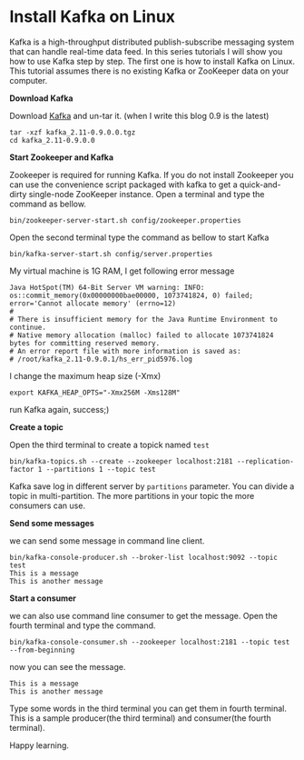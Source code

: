 # Install Kafka on Linux
Kafka is a high-throughput distributed publish-subscribe messaging system that
can handle real-time data feed. In this series tutorials I will show you how to
use Kafka step by step. The first one is how to install Kafka on Linux. This
tutorial assumes there is no existing Kafka or ZooKeeper data on your computer.

**Download Kafka**

Download [Kafka](http://kafka.apache.org/) and un-tar it. (when I write this blog
0.9 is the latest)
```
tar -xzf kafka_2.11-0.9.0.0.tgz
cd kafka_2.11-0.9.0.0
```
**Start Zookeeper and Kafka**

Zookeeper is required for running Kafka. If you do not install Zookeeper you can
use the convenience script packaged with kafka to get a quick-and-dirty single-node
ZooKeeper instance. Open a terminal and type the command as bellow.
```
bin/zookeeper-server-start.sh config/zookeeper.properties
```
Open the second terminal type the command as bellow to start Kafka
```
bin/kafka-server-start.sh config/server.properties
```
My virtual machine is 1G RAM, I get following error message
```
Java HotSpot(TM) 64-Bit Server VM warning: INFO: os::commit_memory(0x00000000bae00000, 1073741824, 0) failed; error='Cannot allocate memory' (errno=12)
#
# There is insufficient memory for the Java Runtime Environment to continue.
# Native memory allocation (malloc) failed to allocate 1073741824 bytes for committing reserved memory.
# An error report file with more information is saved as:
# /root/kafka_2.11-0.9.0.1/hs_err_pid5976.log
```
I change the maximum heap size (-Xmx)
```
export KAFKA_HEAP_OPTS="-Xmx256M -Xms128M"
```
run Kafka again, success;)

**Create a topic**

Open the third terminal to create a topick named ``test``
```
bin/kafka-topics.sh --create --zookeeper localhost:2181 --replication-factor 1 --partitions 1 --topic test
```
Kafka save log in different server by ``partitions`` parameter. You can divide a
topic in multi-partition. The more partitions in your topic the more consumers can use.

**Send some messages**

we can send some message in command line client.
```
bin/kafka-console-producer.sh --broker-list localhost:9092 --topic test
This is a message
This is another message
```
**Start a consumer**

we can also use command line consumer to get the message. Open the fourth terminal
and type the command.
```
bin/kafka-console-consumer.sh --zookeeper localhost:2181 --topic test --from-beginning
```
now you can see the message.
```
This is a message
This is another message
```
Type some words in the third terminal you can get them
in fourth terminal. This is a sample producer(the third terminal) and consumer(the fourth
terminal).

Happy learning.